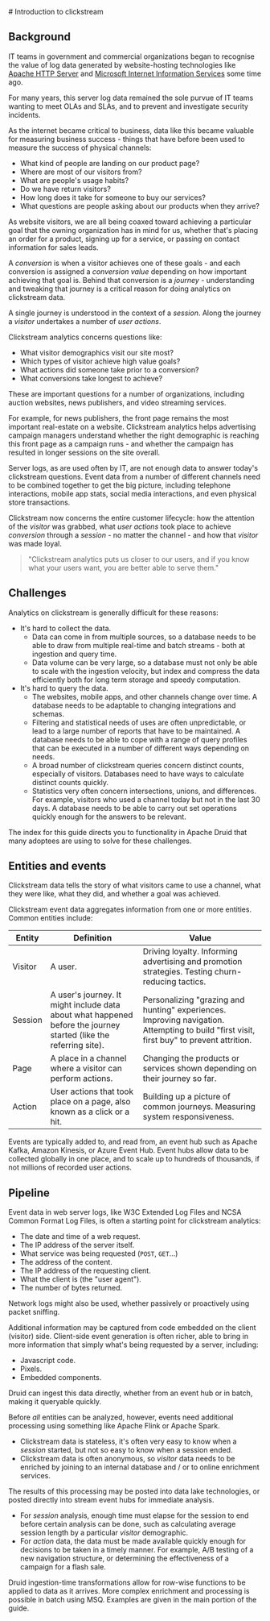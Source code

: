 # Introduction to clickstream

## Background

IT teams in government and commercial organizations began to recognise the value of log data generated by website-hosting technologies like [Apache HTTP Server](https://httpd.apache.org/) and [Microsoft Internet Information Services](https://www.iis.net) some time ago.

For many years, this server log data remained the sole purvue of IT teams wanting to meet OLAs and SLAs, and to prevent and investigate security incidents.

As the internet became critical to business, data like this became valuable for measuring business success - things that have before been used to measure the success of physical channels:

* What kind of people are landing on our product page?
* Where are most of our visitors from?
* What are people's usage habits?
* Do we have return visitors?
* How long does it take for someone to buy our services?
* What questions are people asking about our products when they arrive?

As website visitors, we are all being coaxed toward achieving a particular goal that the owning organization has in mind for us, whether that's placing an order for a product, signing up for a service, or passing on contact information for sales leads.

A _conversion_ is when a visitor achieves one of these goals - and each conversion is assigned a _conversion value_ depending on how important achieving that goal is. Behind that conversion is a _journey_ - understanding and tweaking that journey is a critical reason for doing analytics on clickstream data.

A single journey is understood in the context of a _session_. Along the journey a _visitor_ undertakes a number of _user actions_.

Clickstream analytics concerns questions like:

* What visitor demographics visit our site most?
* Which types of visitor achieve high value goals?
* What actions did someone take prior to a conversion?
* What conversions take longest to achieve?

These are important questions for a number of organizations, including auction websites, news publishers, and video streaming services.

For example, for news publishers, the front page remains the most important real-estate on a website. Clickstream analytics helps advertising campaign managers understand whether the right demographic is reaching this front page as a campaign runs - and whether the campaign has resulted in longer sessions on the site overall.

Server logs, as are used often by IT, are not enough data to answer today's clickstream questions. Event data from a number of different channels need to be combined together to get the big picture, including telephone interactions, mobile app stats, social media interactions, and even physical store transactions.

Clickstream now concerns the entire customer lifecycle: how the attention of the _visitor_ was grabbed, what _user actions_ took place to achieve _conversion_ through a _session_ - no matter the channel - and how that _visitor_ was made loyal.

> "Clickstream analytics puts us closer to our users, and if you know what your users want, you are better able to serve them."

## Challenges

Analytics on clickstream is generally difficult for these reasons:

* It's hard to collect the data.
   * Data can come in from multiple sources, so a database needs to be able to draw from multiple real-time and batch streams - both at ingestion and query time.
   * Data volume can be very large, so a database must not only be able to scale with the ingestion velocity, but index and compress the data efficiently both for long term storage and speedy computation.
* It's hard to query the data.
   * The websites, mobile apps, and other channels change over time. A database needs to be adaptable to changing integrations and schemas.
   * Filtering and statistical needs of uses are often unpredictable, or lead to a large number of reports that have to be maintained. A database needs to be able to cope with a range of query profiles that can be executed in a number of different ways depending on needs.
   * A broad number of clickstream queries concern distinct counts, especially of visitors. Databases need to have ways to calculate distinct counts quickly.
   * Statistics very often concern intersections, unions, and differences. For example, visitors who used a channel today but not in the last 30 days. A database needs to be able to carry out set operations quickly enough for the answers to be relevant.

The index for this guide directs you to functionality in Apache Druid that many adoptees are using to solve for these challenges.

## Entities and events

Clickstream data tells the story of what visitors came to use a channel, what they were like, what they did, and whether a goal was achieved.

Clickstream event data aggregates information from one or more entities. Common entities include:

| Entity | Definition | Value |
| --- | --- | --- |
| Visitor | A user.| Driving loyalty. Informing advertising and promotion strategies. Testing churn-reducing tactics. |
| Session | A user's journey. It might include data about what happened before the journey started (like the referring site). | Personalizing "grazing and hunting" experiences. Improving navigation. Attempting to build "first visit, first buy" to prevent attrition. |
| Page | A place in a channel where a visitor can perform actions. | Changing the products or services shown depending on their journey so far. |
| Action | User actions that took place on a page, also known as a click or a hit. | Building up a picture of common journeys. Measuring system responsiveness. |

Events are typically added to, and read from, an event hub such as Apache Kafka, Amazon Kinesis, or Azure Event Hub. Event hubs allow data to be collected globally in one place, and to scale up to hundreds of thousands, if not millions of recorded user actions.

## Pipeline

Event data in web server logs, like W3C Extended Log Files and NCSA Common Format Log Files, is often a starting point for clickstream analytics:

* The date and time of a web request.
* The IP address of the server itself.
* What service was being requested (`POST`, `GET`...)
* The address of the content.
* The IP address of the requesting client.
* What the client is (the "user agent").
* The number of bytes returned.

Network logs might also be used, whether passively or proactively using packet sniffing.

Additional information may be captured from code embedded on the client (visitor) side. Client-side event generation is often richer, able to bring in more information that simply what's being requested by a server, including:

* Javascript code.
* Pixels.
* Embedded components.

Druid can ingest this data directly, whether from an event hub or in batch, making it queryable quickly.

Before _all_ entities can be analyzed, however, events need additional processing using something like Apache Flink or Apache Spark.

* Clickstream data is stateless, it's often very easy to know when a _session_ started, but not so easy to know when a session ended.
* Clickstream data is often anonymous, so _visitor_ data needs to be enriched by joining to an internal database and / or to online enrichment services.

The results of this processing may be posted into data lake technologies, or posted directly into stream event hubs for immediate analysis.

* For _session_ analysis, enough time must elapse for the session to end before certain analysis can be done, such as calculating average session length by a particular _visitor_ demographic.
* For _action_ data, the data must be made available quickly enough for decisions to be taken in a timely manner. For example, A/B testing of a new navigation structure, or determining the effectiveness of a campaign for a flash sale.

Druid ingestion-time transformations allow for row-wise functions to be applied to data as it arrives. More complex enrichment and processing is possible in batch using MSQ. Examples are given in the main portion of the guide.